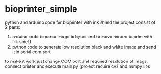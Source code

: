 # bioprinter_simple
python and arduino code for bioprinter with ink shield
the project consist of 2 parts:
1) arduino code to parse image in bytes and to move motors to print with ink shield
2) python code to generate low resolution black and white image and send it in serial com port

to make it work just change COM port and required resolution of image, connect printer and execute main.py
(project require cv2 and numpy libs
